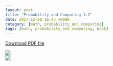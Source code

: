 ```yaml
---
layout: post
title: "Probability and Computing 1.2"
date: 2017-12-08 16:43 +0900
category: [math, probability_and_computing]
tags: [math, probability_and_computing, book]
---
```


<a href="{{ site.url }}/assets/Probability_and_Computing_1.2.pdf" class="center-image" >Download PDF file</a>

<img src="{{ site.url }}/assets/Probability_and_Computing_1.2-1.jpg" class="center-image" /> <br />
<img src="{{ site.url }}/assets/Probability_and_Computing_1.2-2.jpg" class="center-image" />

